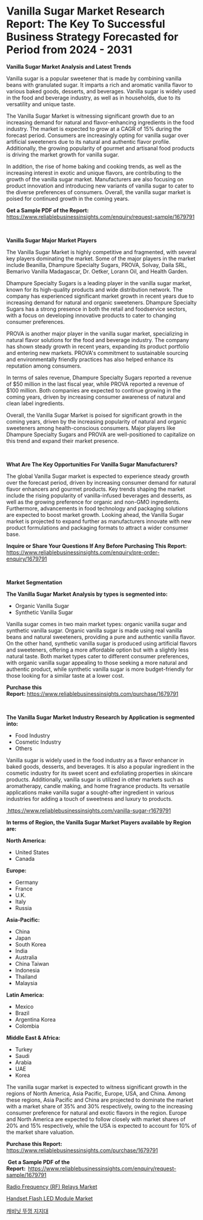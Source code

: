 <p><h1>Vanilla Sugar Market Research Report: The Key To Successful Business Strategy Forecasted for Period from 2024 - 2031</h1></p><p><strong>Vanilla Sugar Market Analysis and Latest Trends</strong></p>
<p><p>Vanilla sugar is a popular sweetener that is made by combining vanilla beans with granulated sugar. It imparts a rich and aromatic vanilla flavor to various baked goods, desserts, and beverages. Vanilla sugar is widely used in the food and beverage industry, as well as in households, due to its versatility and unique taste.</p><p>The Vanilla Sugar Market is witnessing significant growth due to an increasing demand for natural and flavor-enhancing ingredients in the food industry. The market is expected to grow at a CAGR of 15% during the forecast period. Consumers are increasingly opting for vanilla sugar over artificial sweeteners due to its natural and authentic flavor profile. Additionally, the growing popularity of gourmet and artisanal food products is driving the market growth for vanilla sugar.</p><p>In addition, the rise of home baking and cooking trends, as well as the increasing interest in exotic and unique flavors, are contributing to the growth of the vanilla sugar market. Manufacturers are also focusing on product innovation and introducing new variants of vanilla sugar to cater to the diverse preferences of consumers. Overall, the vanilla sugar market is poised for continued growth in the coming years.</p></p>
<p><strong>Get a Sample PDF of the Report:&nbsp;</strong> <a href="https://www.reliablebusinessinsights.com/enquiry/request-sample/1679791">https://www.reliablebusinessinsights.com/enquiry/request-sample/1679791</a></p>
<p>&nbsp;</p>
<p><strong>Vanilla Sugar Major Market Players</strong></p>
<p><p>The Vanilla Sugar Market is highly competitive and fragmented, with several key players dominating the market. Some of the major players in the market include Beanilla, Dhampure Specialty Sugars, PROVA, Solvay, Daila SRL, Bemarivo Vanilla Madagascar, Dr. Oetker, Lorann Oil, and Health Garden.</p><p>Dhampure Specialty Sugars is a leading player in the vanilla sugar market, known for its high-quality products and wide distribution network. The company has experienced significant market growth in recent years due to increasing demand for natural and organic sweeteners. Dhampure Specialty Sugars has a strong presence in both the retail and foodservice sectors, with a focus on developing innovative products to cater to changing consumer preferences.</p><p>PROVA is another major player in the vanilla sugar market, specializing in natural flavor solutions for the food and beverage industry. The company has shown steady growth in recent years, expanding its product portfolio and entering new markets. PROVA's commitment to sustainable sourcing and environmentally friendly practices has also helped enhance its reputation among consumers.</p><p>In terms of sales revenue, Dhampure Specialty Sugars reported a revenue of $50 million in the last fiscal year, while PROVA reported a revenue of $100 million. Both companies are expected to continue growing in the coming years, driven by increasing consumer awareness of natural and clean label ingredients.</p><p>Overall, the Vanilla Sugar Market is poised for significant growth in the coming years, driven by the increasing popularity of natural and organic sweeteners among health-conscious consumers. Major players like Dhampure Specialty Sugars and PROVA are well-positioned to capitalize on this trend and expand their market presence.</p></p>
<p>&nbsp;</p>
<p><strong>What Are The Key Opportunities For Vanilla Sugar Manufacturers?</strong></p>
<p><p>The global Vanilla Sugar market is expected to experience steady growth over the forecast period, driven by increasing consumer demand for natural flavor enhancers and gourmet products. Key trends shaping the market include the rising popularity of vanilla-infused beverages and desserts, as well as the growing preference for organic and non-GMO ingredients. Furthermore, advancements in food technology and packaging solutions are expected to boost market growth. Looking ahead, the Vanilla Sugar market is projected to expand further as manufacturers innovate with new product formulations and packaging formats to attract a wider consumer base.</p></p>
<p><strong>Inquire or Share Your Questions If Any Before Purchasing This Report:</strong> <a href="https://www.reliablebusinessinsights.com/enquiry/pre-order-enquiry/1679791">https://www.reliablebusinessinsights.com/enquiry/pre-order-enquiry/1679791</a></p>
<p>&nbsp;</p>
<p><strong>Market Segmentation</strong></p>
<p><strong>The Vanilla Sugar Market Analysis by types is segmented into:</strong></p>
<p><ul><li>Organic Vanilla Sugar</li><li>Synthetic Vanilla Sugar</li></ul></p>
<p><p>Vanilla sugar comes in two main market types: organic vanilla sugar and synthetic vanilla sugar. Organic vanilla sugar is made using real vanilla beans and natural sweeteners, providing a pure and authentic vanilla flavor. On the other hand, synthetic vanilla sugar is produced using artificial flavors and sweeteners, offering a more affordable option but with a slightly less natural taste. Both market types cater to different consumer preferences, with organic vanilla sugar appealing to those seeking a more natural and authentic product, while synthetic vanilla sugar is more budget-friendly for those looking for a similar taste at a lower cost.</p></p>
<p><strong>Purchase this Report:&nbsp;</strong><a href="https://www.reliablebusinessinsights.com/purchase/1679791">https://www.reliablebusinessinsights.com/purchase/1679791</a></p>
<p>&nbsp;</p>
<p><strong>The Vanilla Sugar Market Industry Research by Application is segmented into:</strong></p>
<p><ul><li>Food Industry</li><li>Cosmetic Industry</li><li>Others</li></ul></p>
<p><p>Vanilla sugar is widely used in the food industry as a flavor enhancer in baked goods, desserts, and beverages. It is also a popular ingredient in the cosmetic industry for its sweet scent and exfoliating properties in skincare products. Additionally, vanilla sugar is utilized in other markets such as aromatherapy, candle making, and home fragrance products. Its versatile applications make vanilla sugar a sought-after ingredient in various industries for adding a touch of sweetness and luxury to products.</p></p>
<p><a href="https://www.reliablebusinessinsights.com/vanilla-sugar-r1679791">&nbsp;https://www.reliablebusinessinsights.com/vanilla-sugar-r1679791</a></p>
<p><strong>In terms of Region, the Vanilla Sugar Market Players available by Region are:</strong></p>
<p>
    <p> <strong> North America: </strong>
        <ul>
            <li>United States</li>
            <li>Canada</li>
        </ul>
        </p> 
    <p> <strong> Europe: </strong>
        <ul>
            <li>Germany</li>
            <li>France</li>
            <li>U.K.</li>
            <li>Italy</li>
            <li>Russia</li>
        </ul>
        </p> 
    <p> <strong> Asia-Pacific: </strong>
        <ul>
            <li>China</li>
            <li>Japan</li>
            <li>South Korea</li>
            <li>India</li>
            <li>Australia</li>
            <li>China Taiwan</li>
            <li>Indonesia</li>
            <li>Thailand</li>
            <li>Malaysia</li>
        </ul>
        </p> 
    <p> <strong> Latin America: </strong>
        <ul>
            <li>Mexico</li>
            <li>Brazil</li>
            <li>Argentina Korea</li>
            <li>Colombia</li>
        </ul>
        </p> 
    <p> <strong> Middle East & Africa: </strong>
        <ul>
            <li>Turkey</li>
            <li>Saudi</li>
            <li>Arabia</li>
            <li>UAE</li>
            <li>Korea</li>
        </ul>
    </p>
    </p>
<p><p>The vanilla sugar market is expected to witness significant growth in the regions of North America, Asia Pacific, Europe, USA, and China. Among these regions, Asia Pacific and China are projected to dominate the market with a market share of 35% and 30% respectively, owing to the increasing consumer preference for natural and exotic flavors in the region. Europe and North America are expected to follow closely with market shares of 20% and 15% respectively, while the USA is expected to account for 10% of the market share valuation.</p></p>
<p><strong>Purchase this Report: </strong><a href="https://www.reliablebusinessinsights.com/purchase/1679791">https://www.reliablebusinessinsights.com/purchase/1679791</a></p>
<p>&nbsp;<strong>Get a Sample PDF of the Report:&nbsp;&nbsp;</strong><a href="https://www.reliablebusinessinsights.com/enquiry/request-sample/1679791">https://www.reliablebusinessinsights.com/enquiry/request-sample/1679791</a></p>
<p><strong></strong></p>
<p><p><a href="https://github.com/shahriarnajimjoy333/Market-Research-Report-List-1/blob/main/radio-frequency-rf-relays-market.md">Radio Frequency (RF) Relays Market</a></p><p><a href="https://github.com/emnqcawl19/Market-Research-Report-List-1/blob/main/handset-flash-led-module-market.md">Handset Flash LED Module Market</a></p><p><a href="https://github.com/idcefvhkdut6/Market-Research-Report-List-2/blob/main/6425072159821.md">캐비닛 뚜껑 지지대</a></p></p>